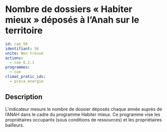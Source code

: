 # Nombre de dossiers « Habiter mieux » déposés à l’Anah sur le territoire
```yaml
id: cae_56
identifiant: 56
unite: Non trouvé
actions:
  - cae_6.2.1
programmes:
  - cae
climat_pratic_ids:
  - preca_energie
```
## Description
L’indicateur mesure le nombre de dossier déposés chaque année auprès de l’ANAH dans le cadre du programme Habiter mieux. Ce programme vise les propriétaires occupants (sous conditions de ressources) et les propriétaires bailleurs.




